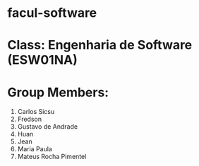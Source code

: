 # facul-software

# Class: Engenharia de Software (ESW01NA)

# Group Members:

1. Carlos Sicsu
2. Fredson
3. Gustavo de Andrade
4. Huan
5. Jean
6. Maria Paula
7. Mateus Rocha Pimentel
